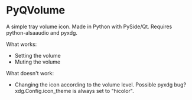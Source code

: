 PyQVolume
=========

A simple tray volume icon. Made in Python with PySide/Qt.
Requires python-alsaaudio and pyxdg.

What works:

* Setting the volume
* Muting the volume

What doesn't work:

* Changing the icon according to the volume level. Possible pyxdg bug? xdg.Config.icon_theme is always set to "hicolor".
